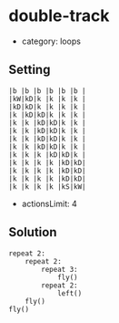 # double-track
- category: loops

## Setting

```
|b |b |b |b |b |b |
|kW|kD|k |k |k |k |
|kD|kD|k |k |k |k |
|k |kD|kD|k |k |k |
|k |k |kD|kD|k |k |
|k |k |kD|kD|k |k |
|k |k |kD|kD|k |k |
|k |k |kD|kD|k |k |
|k |k |k |kD|kD|k |
|k |k |k |k |kD|kD|
|k |k |k |k |kD|kD|
|k |k |k |k |kD|kD|
|k |k |k |k |kS|kW|
```

- actionsLimit: 4

## Solution

```
repeat 2:
    repeat 2:
        repeat 3:
            fly()
        repeat 2:
            left()
    fly()
fly()
```

